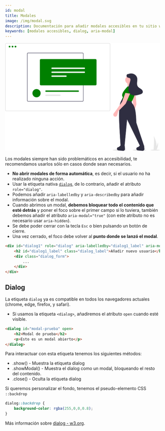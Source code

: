 ```yaml
---
id: modal
title: Modales
image: /img/modal.svg
description: Documentación para añadir modales accesibles en tu sitio web
keywords: [modales accesibles, dialog, aria-modal]
---
```


![img](/img/modal.svg)


Los modales siempre han sido problemáticos en accesibilidad, te recomendamos usarlos sólo en casos donde sean necesarios.

- **No abrir modales de forma automática**, es decir, si el usuario no ha realizado ninguna acción.
- Usar la etiqueta nativa [`dialog`](#dialog), de lo contrario, añadir el atributo `role="dialog"`.
- Podemos añadir `aria-labelledby` y `aria-describedby` para añadir información sobre el modal.
- Cuando abrimos un modal, **debemos bloquear todo el contenido que esté detrás** y poner el foco sobre el primer campo si lo tuviera, también debemos añadir el atributo `aria-modal="true"` (con este atributo no es necesario usar `aria-hidden`).
- Se debe poder cerrar con la tecla `Esc` o bien pulsando un botón de cierre.
- Una vez cerrado, el foco debe volver al **punto donde se lanzó el modal**.




```html
<div id="dialog1" role="dialog" aria-labelledby="dialog1_label" aria-modal="true">
    <h2 id="dialog1_label" class="dialog_label">Añadir nuevo usuario</h2>
    <div class="dialog_form">
        ...
    </div>
</div>
```



## Dialog

La etiqueta `dialog` ya es compatible en todos los navegadores actuales (chrome, edge, firefox, y safari).

- Si usamos la etiqueta `<dialog>`, añadiremos el atributo `open` cuando esté visible.

```html
<dialog id="modal-prueba" open>
    <h2>Modal de prueba</h2>
    <p>Esto es un modal abierto</p>
</dialog>
```


Para interactuar con esta etiqueta tenemos los siguientes métodos:

- .show() - Muestra la etiqueta dialog
- .showModal() - Muestra el dialog como un modal, bloqueando el resto del contenido.
- .close() - Oculta la etiqueta dialog

Si queremos personalizar el fondo, tenemos el pseudo-elemento CSS `::backdrop`

```css 
dialog::backdrop {
    background-color: rgba(255,0,0,0.8);
}
```



Más información sobre [dialog - w3.org](https://www.w3.org/TR/wai-aria-practices/examples/dialog-modal/dialog.html).



